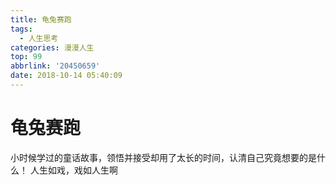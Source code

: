 ```yaml
---
title: 龟兔赛跑
tags:
  - 人生思考
categories: 漫漫人生
top: 99
abbrlink: '20450659'
date: 2018-10-14 05:40:09
---
```

# 龟兔赛跑
小时候学过的童话故事，领悟并接受却用了太长的时间，认清自己究竟想要的是什么！
人生如戏，戏如人生啊